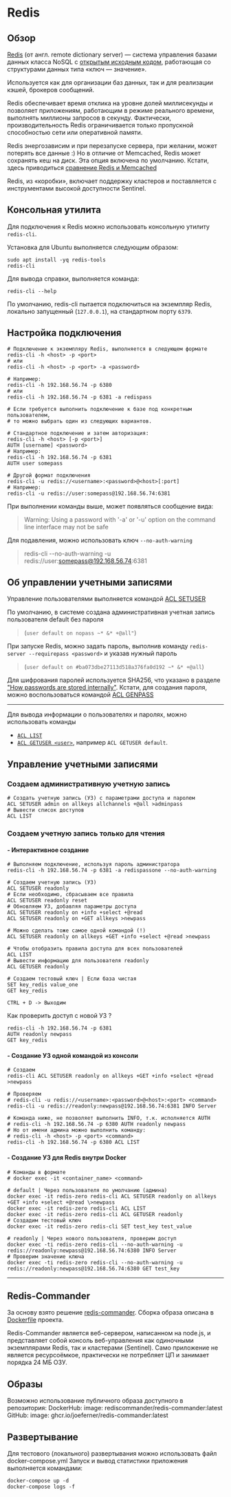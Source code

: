 # Redis

## Обзор

[Redis](https://redis.io) (от англ. remote dictionary server) — система управления базами данных класса NoSQL с [открытым исходным кодом](https://github.com/redis/redis), работающая со структурами данных типа «ключ — значение».

Используется как для организации баз данных, так и для реализации кэшей, брокеров сообщений.

Redis обеспечивает время отклика на уровне долей миллисекунды и позволяет приложениям, работающим в режиме реального времени, выполнять миллионы запросов в секунду. Фактически, производительность Redis ограничивается только пропускной способностью сети или оперативной памяти.

Redis энергозависим и при перезапуске сервера, при желании, может потерять все данные :)
Но в отличие от Memcached, Redis может сохранять кеш на диск. Эта опция включена по умолчанию.
Кстати, здесь приводиться [сравнение Redis и Memcached](https://stackoverflow.com/questions/10558465/memcached-vs-redis)

Redis, из «коробки», включает поддержку кластеров и поставляется с инструментами высокой доступности Sentinel.

## Консольная утилита

Для подключения к Redis можно использовать консольную утилиту `redis-cli`.

Установка для Ubuntu выполняется следующим образом:

```shell
sudo apt install -yq redis-tools
redis-cli
```

Для вывода справки, выполняется команда:

```shell
redis-cli --help
```

По умолчанию, redis-cli пытается подключиться на экземпляр Redis, локально запущенный (`127.0.0.1`), на стандартном порту `6379`.

## Настройка подключения

```shell
# Подключение к экземпляру Redis, выполняется в следующем формате
redis-cli -h <host> -p <port>
# или
redis-cli -h <host> -p <port> -a <password>

# Например:
redis-cli -h 192.168.56.74 -p 6380
# или
redis-cli -h 192.168.56.74 -p 6381 -a redispass

# Если требуется выполнить подключение к базе под конкретным пользователем,
# то можно выбрать один из следующих вариантов.

# Стандартное подключение и затем авторизация:
redis-cli -h <host> [-p <port>]
AUTH [username] <password>
# Например:
redis-cli -h 192.168.56.74 -p 6381
AUTH user somepass

# Другой формат подключения
redis-cli -u redis://<username>:<password>@<host>[:port]
# Например:
redis-cli -u redis://user:somepass@192.168.56.74:6381
```

При выполнении команды выше, может появляться сообщение вида:

> Warning: Using a password with '-a' or '-u' option on the command line interface may not be safe

Для подавления, можно использовать ключ `--no-auth-warning`

> redis-cli --no-auth-warning -u redis://user:somepass@192.168.56.74:6381

## Об управлении учетными записями

Управление пользователями выполняется командой [ACL SETUSER](https://redis.io/commands/acl-setuser/)

По умолчанию, в системе создана административная учетная запись пользователя default без пароля

> (`user default on nopass ~* &* +@all"`)

При запуске Redis, можно задать пароль, выполнив команду `redis-server --requirepass <password>` и указав нужный пароль

> (`user default on #ba073dbe27113d518a376fa0d192 ~* &* +@all`)

Для шифрования паролей используется SHA256, что  указано в разделе ["How passwords are stored internally"](https://redis.io/docs/management/security/acl/). Кстати, для создания пароля, можно воспользоваться командой [ACL GENPASS](https://redis.io/commands/acl-genpass/)

---

Для вывода информации о пользователях и паролях, можно использовать команды

- [`ACL LIST`](https://redis.io/commands/acl-list)
- [`ACL GETUSER <user>`](https://redis.io/commands/acl-getuser), например `ACL GETUSER default`.

## Управление учетными записями

### Создаем административную учетную запись

```shell
# Создать учетную запись (УЗ) с параметрами доступа и паролем
ACL SETUSER admin on allkeys allchannels +@all >adminpass
# Вывести список доступов
ACL LIST
```

### Создаем учетную запись только для чтения

#### - Интерактивное создание

```shell
# Выполняем подключение, используя пароль администратора
redis-cli -h 192.168.56.74 -p 6381 -a redispassone --no-auth-warning

# Создаем учетную запись (УЗ)
ACL SETUSER readonly
# Если необходимо, сбрасываем все правила
ACL SETUSER readonly reset
# Обновляем УЗ, добавляя параметры доступа
ACL SETUSER readonly on +info +select +@read
ACL SETUSER readonly on +GET allkeys >newpass

# Можно сделать тоже самое одной командой (!)
ACL SETUSER readonly on allkeys +GET +info +select +@read >newpass

# Чтобы отобразить правила доступа для всех пользователей
ACL LIST
# Вывести информацию для пользователя readonly
ACL GETUSER readonly

# Создаем тестовый ключ | Если база чистая
SET key_redis value_one
GET key_redis

CTRL + D -> Выходим
```

Как проверить доступ с новой УЗ ?

```shell
redis-cli -h 192.168.56.74 -p 6381
AUTH readonly newpass
GET key_redis
```

#### - Создание УЗ одной командой из консоли

```shell
# Создаем
redis-cli ACL SETUSER readonly on allkeys +GET +info +select +@read >newpass

# Проверяем
# redis-cli -u redis://<username>:<password>@<host>:<port> <command>
redis-cli -u redis://readonly:newpass@192.168.56.74:6381 INFO Server

# Команда ниже, не позволяет выполнить INFO, т.к. исполняется AUTH
# redis-cli -h 192.168.56.74 -p 6380 AUTH readonly newpass
# Но от имени админа можно выполнить команду:
# redis-cli -h <host> -p <port> <command>
redis-cli -h 192.168.56.74 -p 6380 ACL LIST
```

#### - Создание УЗ для Redis внутри Docker

```shell
# Команды в формате
# docker exec -it <container_name> <command>

# default | Через пользователя по умолчанию (админа)
docker exec -it redis-zero redis-cli ACL SETUSER readonly on allkeys +GET +info +select +@read \>newpass
docker exec -it redis-zero redis-cli ACL LIST
docker exec -it redis-zero redis-cli ACL GETUSER readonly
# Создадим тестовый ключ
docker exec -it redis-zero redis-cli SET test_key test_value

# readonly | Через нового пользователя, проверим доступ
docker exec -ti redis-zero redis-cli --no-auth-warning -u redis://readonly:newpass@192.168.56.74:6380 INFO Server
# Проверим значение ключа
docker exec -ti redis-zero redis-cli --no-auth-warning -u redis://readonly:newpass@192.168.56.74:6380 GET test_key
```

---

## Redis-Commander

За основу взято решение [redis-commander](https://github.com/joeferner/redis-commander/pkgs/container/redis-commander).
Сборка образа описана в [Dockerfile](https://github.com/joeferner/redis-commander/blob/master/Dockerfile) проекта.

Redis-Commander является веб-сервером, написанном на node.js,
и представляет собой консоль веб-управления как одиночными экземплярами Redis, так и кластерами (Sentinel).
Само приложение не является ресурсоёмкое, практически не потребляет ЦП и занимает порядка 24 МБ ОЗУ.

## Образы

Возможно использование публичного образа доступного в репозитория:
DockerHub:
    image: rediscommander/redis-commander:latest
GitHub:
    image: ghcr.io/joeferner/redis-commander:latest

## Развертывание

Для тестового (локального) развертывания можно использовать файл docker-compose.yml
Запуск и вывод статистики приложения выполняется командами:

```shell
docker-compose up -d
docker-compose logs -f
```

